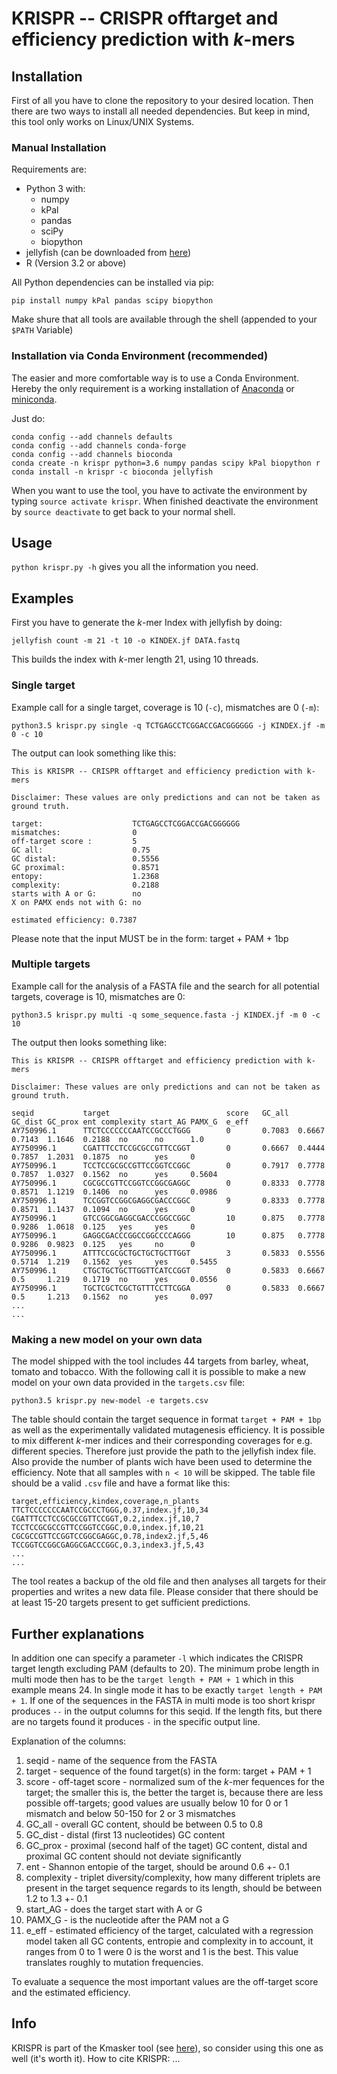 # KRISPR -- CRISPR offtarget and efficiency prediction with *k*-mers

## Installation

First of all you have to clone the repository to your desired location. Then there are two ways to install all needed dependencies. But keep in mind, this tool only works on Linux/UNIX Systems.

### Manual Installation
Requirements are:
* Python 3 with:
    * numpy
    * kPal
    * pandas
    * sciPy
    * biopython
* jellyfish (can be downloaded from [here](https://github.com/gmarcais/Jellyfish))
* R (Version 3.2 or above)

All Python dependencies can be installed via pip:
```
pip install numpy kPal pandas scipy biopython
```

Make shure that all tools are available through the shell (appended to your `$PATH` Variable)

### Installation via Conda Environment (recommended)
The easier and more comfortable way is to use a Conda Environment. Hereby the only requirement is a working installation of [Anaconda](https://anaconda.org/) or [miniconda](https://conda.io/miniconda.html).

Just do:
```
conda config --add channels defaults
conda config --add channels conda-forge
conda config --add channels bioconda
conda create -n krispr python=3.6 numpy pandas scipy kPal biopython r
conda install -n krispr -c bioconda jellyfish
```
When you want to use the tool, you have to activate the environment by typing `source activate krispr`. When finished deactivate the environment by `source deactivate` to get back to your normal shell.

## Usage
`python krispr.py -h` gives you all the information you need.

## Examples

First you have to generate the *k*-mer Index with jellyfish by doing:

```
jellyfish count -m 21 -t 10 -o KINDEX.jf DATA.fastq
```

This builds the index with *k*-mer length 21, using 10 threads.

### Single target
Example call for a single target, coverage is 10 (`-c`), mismatches are 0 (`-m`):

```
python3.5 krispr.py single -q TCTGAGCCTCGGACCGACGGGGGG -j KINDEX.jf -m 0 -c 10
```

The output can look something like this:

```
This is KRISPR -- CRISPR offtarget and efficiency prediction with k-mers

Disclaimer: These values are only predictions and can not be taken as ground truth.

target:                    TCTGAGCCTCGGACCGACGGGGGG
mismatches:                0
off-target score :         5
GC all:                    0.75
GC distal:                 0.5556
GC proximal:               0.8571
entopy:                    1.2368
complexity:                0.2188
starts with A or G:        no
X on PAMX ends not with G: no

estimated efficiency: 0.7387
```

Please note that the input MUST be in the form: target + PAM + 1bp

### Multiple targets

Example call for the analysis of a FASTA file and the search for all potential targets, coverage is 10, mismatches are 0:

```
python3.5 krispr.py multi -q some_sequence.fasta -j KINDEX.jf -m 0 -c 10
```

The output then looks something like:

```
This is KRISPR -- CRISPR offtarget and efficiency prediction with k-mers

Disclaimer: These values are only predictions and can not be taken as ground truth.

seqid           target                          score   GC_all  GC_dist GC_prox ent complexity start_AG PAMX_G  e_eff
AY750996.1      TTCTCCCCCCCAATCCGCCCTGGG        0       0.7083  0.6667  0.7143  1.1646  0.2188  no      no      1.0
AY750996.1      CGATTTCCTCCGCGCCGTTCCGGT        0       0.6667  0.4444  0.7857  1.2031  0.1875  no      yes     0
AY750996.1      TCCTCCGCGCCGTTCCGGTCCGGC        0       0.7917  0.7778  0.7857  1.0327  0.1562  no      yes     0.5604
AY750996.1      CGCGCCGTTCCGGTCCGGCGAGGC        0       0.8333  0.7778  0.8571  1.1219  0.1406  no      yes     0.0986
AY750996.1      TCCGGTCCGGCGAGGCGACCCGGC        9       0.8333  0.7778  0.8571  1.1437  0.1094  no      yes     0
AY750996.1      GTCCGGCGAGGCGACCCGGCCGGC        10      0.875   0.7778  0.9286  1.0618  0.125   yes     yes     0
AY750996.1      GAGGCGACCCGGCCGGCCCCAGGG        10      0.875   0.7778  0.9286  0.9823  0.125   yes     no      0
AY750996.1      ATTTCCGCGCTGCTGCTGCTTGGT        3       0.5833  0.5556  0.5714  1.219   0.1562  yes     yes     0.5455
AY750996.1      CTGCTGCTGCTTGGTTCATCCGGT        0       0.5833  0.6667  0.5     1.219   0.1719  no      yes     0.0556
AY750996.1      TGCTCGCTCGCTGTTTCCTTCGGA        0       0.5833  0.6667  0.5     1.213   0.1562  no      yes     0.097
...
...
```

### Making a new model on your own data

The model shipped with the tool includes 44 targets from barley, wheat, tomato and tobacco.
With the following call it is possible to make a new model on your own data provided in the `targets.csv` file:

```
python3.5 krispr.py new-model -e targets.csv
```
The table should contain the target sequence in format `target + PAM + 1bp` as well as the experimentally validated mutagenesis efficiency. It is possible to mix different *k*-mer indices and their corresponding coverages for e.g. different species. Therefore just provide the path to the jellyfish index file. Also provide the number of plants wich have been used to determine the efficiency. Note that all samples with `n < 10` will be skipped.
The table file should be a valid `.csv` file and have a format like this:

```
target,efficiency,kindex,coverage,n_plants
TTCTCCCCCCCAATCCGCCCTGGG,0.37,index.jf,10,34
CGATTTCCTCCGCGCCGTTCCGGT,0.2,index.jf,10,7
TCCTCCGCGCCGTTCCGGTCCGGC,0.0,index.jf,10,21
CGCGCCGTTCCGGTCCGGCGAGGC,0.78,index2.jf,5,46
TCCGGTCCGGCGAGGCGACCCGGC,0.3,index3.jf,5,43
...
...
```

The tool reates a backup of the old file and then analyses all targets for their properties and writes a new data file.
Please consider that there should be at least 15-20 targets present to get sufficient predictions.


## Further explanations

In addition one can specify a parameter `-l` which indicates the CRISPR target length excluding PAM (defaults to 20). The minimum probe length in multi mode then has to be the `target length + PAM + 1` which in this example means 24. In single mode it has to be exactly `target length + PAM + 1`.
If one of the sequences in the FASTA in multi mode is too short krispr produces `--` in the output columns for this seqid. If the length fits, but there are no targets found it produces `-` in the specific output line.

Explanation of the columns:
1. seqid - name of the sequence from the FASTA
2. target - sequence of the found target(s) in the form: target + PAM + 1
3. score - off-taget score - normalized sum of the *k*-mer fequences for the target; the smaller this is, the better the target is, because there are less possible off-targets; good values are usually below 10 for 0 or 1 mismatch and below 50-150 for 2 or 3 mismatches
4. GC_all - overall GC content, should be between 0.5 to 0.8
5. GC_dist - distal (first 13 nucleotides) GC content
6. GC_prox - proximal (second half of the taget) GC content, distal and proximal GC content should not deviate significantly
7. ent - Shannon entopie of the target, should be around 0.6 +- 0.1
8. complexity - triplet diversity/complexity, how many different triplets are present in the target sequence regards to its length, should be between 1.2 to 1.3 +- 0.1
9. start_AG - does the target start with A or G
10. PAMX_G - is the nucleotide after the PAM not a G
11. e_eff - estimated efficiency of the target, calculated with a regression model taken all GC contents, entropie and complexity in to account, it ranges from 0 to 1 were 0 is the worst and 1 is the best. This value translates roughly to mutation frequencies.

To evaluate a sequence the most important values are the off-target score and the estimated efficiency.

## Info
KRISPR is part of the Kmasker tool (see [here](https://github.com/tschmutzer/kmasker)), so consider using this one as well (it's worth it).
How to cite KRISPR: ...

